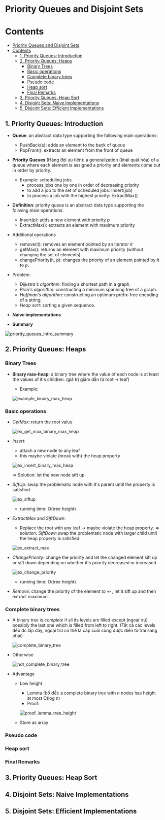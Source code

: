 # Priority Queues and Disjoint Sets

# Contents
- [Priority Queues and Disjoint Sets](#priority-queues-and-disjoint-sets)
- [Contents](#contents)
  - [1. Priority Queues: Introduction <a name="priority_queues_introduction"></a>](#1-priority-queues-introduction-)
  - [2. Priority Queues: Heaps <a name="priority_queues_heaps"></a>](#2-priority-queues-heaps-)
    - [Binary Trees](#binary-trees)
    - [Basic operations](#basic-operations)
    - [Complete binary trees](#complete-binary-trees)
    - [Pseudo code](#pseudo-code)
    - [Heap sort](#heap-sort)
    - [Final Remarks](#final-remarks)
  - [3. Priority Queues: Heap Sort <a name="priority_queues_heap_sort"></a>](#3-priority-queues-heap-sort-)
  - [4. Disjoint Sets: Naive Implementations <a name="disjoint_sets_naive_implementations"></a>](#4-disjoint-sets-naive-implementations-)
  - [5. Disjoint Sets: Efficient Implementations <a name="disjoint_sets_efficient_implementations"></a>](#5-disjoint-sets-efficient-implementations-)


## 1. Priority Queues: Introduction <a name="priority_queues_introduction"></a>

+ **Queue**: an abstract data type supporting the following main operations:
    - PushBack(e): adds an element to the back of queue
    - PopFront(): extracts an element from the front of queue

+ **Priority Queues** (Hàng đợi ưu tiên): a generalization (khái quát hóa) of a queue where each element is assigned a priority and elements come out in order by priority.

    - Example: scheduling jobs
        - process jobs one by one in order of decreasing priority
        - to add a job to the set of scheduled jobs: Insert(job)
        - to process a job with the highest priority: ExtractMax()

+ **Definition**: priority queue is an abstract data type supporting the follwing main operations:
    - Insert(p): adds a new element with priority *p*
    - ExtractMax(): extracts an element with maximum priority

+ Additional operations
    - remove(it): removes an element pointed by an iterator *it*
    - getMax(): returns an element with maximum priority (without changing the set of elements)
    - changePriority(it, p): changes the priority of an element pointed by *it* to *p*.

+ Problem: 
    - *Dijkstra's algorithm*: finding a shortest path in a graph.
    - *Prim's algorithm*: constructing a minimum spanning tree of a graph.
    - *Huffman's algorithm*: constructing an optimum prefix-free encoding of a string.
    - *Heap sort*: sorting a given sequence.

+ **Naive implementations**


+ **Summary**

![priority_queues_intro_summary](./figures/priority_queues_intro_summary.PNG)

## 2. Priority Queues: Heaps <a name="priority_queues_heaps"></a>

### Binary Trees
+ **Binary max-heap**: a binary tree where the value of each node is at least the values of it's children. (giá trị giảm dần từ root -> leaf)

    - Example:
    
    ![example_binary_max_heap](./figures/example_binary_max_heap.PNG)

### Basic operations

+ *GetMax*: return the root value

    ![ex_get_max_binary_max_heap](./figures/ex_get_max_binary_max_heap.PNG)

+ *Insert*:
    - attach a new node to any leaf
    - this maybe violate (break with) the heap property

    ![ex_insert_binary_max_heap](./figures/ex_insert_binary_max_heap.PNG)

    => Solution: let the new node sift up.

+ *SiftUp*: swap the problematic node with it's parent until the property is satisfied.
    
    ![ex_siftup](./figures/ex_siftup.PNG)

    - running time: O(tree height)

+ *ExtractMax* and *SiftDown*: 
    - Replace the root with any leaf -> maybe violate the heap property.
    => solution: *SiftDown* swap the problematic node with larger child until the heap property is satisfied.

    ![ex_extract_max](./figures/ex_extract_max.PNG)

+ *ChangePriority*: change the priority and let the changed element sift up or sift down depending on whether it's priority decreased or increased.

    ![ex_change_priority](./figures/ex_change_priority.PNG)

    - running time: O(tree height)

+ *Remove*: change the priority of the element to $\infty$ , let it sift up and then extract maximum.

### Complete binary trees
+ A binary tree is *complete* if all its levels are filled except (ngoai tru) possibly the last one which is filled from left to right.
(Tất cả các levels đều đc lấp đầy, ngoại trừ có thể là cấp cuối cùng được điền từ trái sang phải)

    ![complete_binary_tree](./figures/complete_binary_tree.PNG)

+ Otherwise

    ![not_complete_binary_tree](./figures/not_complete_binary_tree.PNG)

+ Advantage
  - Low height
    - Lemma (bổ đề): a complete binary tree with *n* nodes has height at most O(log n)
    - Proof:

    ![proof_lemma_tree_height](./figures/proof_lemma_tree_height.PNG)

  - Store as array    
### Pseudo code

### Heap sort

### Final Remarks
## 3. Priority Queues: Heap Sort <a name="priority_queues_heap_sort"></a>

## 4. Disjoint Sets: Naive Implementations <a name="disjoint_sets_naive_implementations"></a>

## 5. Disjoint Sets: Efficient Implementations <a name="disjoint_sets_efficient_implementations"></a>
